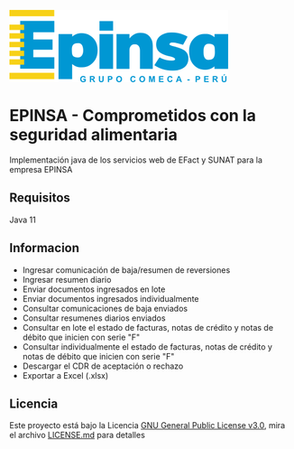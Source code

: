 ![logo](https://github.com/anthonyponte/jepinsa/blob/master/res/color_logo.png)
# EPINSA - Comprometidos con la seguridad alimentaria
Implementación java de los servicios web de EFact y SUNAT para la empresa EPINSA

## Requisitos
Java 11

## Informacion
* Ingresar comunicación de baja/resumen de reversiones
* Ingresar resumen diario
* Enviar documentos ingresados en lote
* Enviar documentos ingresados individualmente
* Consultar comunicaciones de baja enviados
* Consultar resumenes diarios enviados
* Consultar en lote el estado de facturas, notas de crédito y notas de débito que inicien con serie "F"
* Consultar individualmente el estado de facturas, notas de crédito y notas de débito que inicien con serie "F"
* Descargar el CDR de aceptación o rechazo
* Exportar a Excel (.xlsx)

## Licencia
Este proyecto está bajo la Licencia [GNU General Public License v3.0](https://www.gnu.org/licenses/gpl-3.0.html), mira el archivo [LICENSE.md](https://github.com/anthonyrponte/JBillConsultService/blob/master/LICENSE) para detalles
